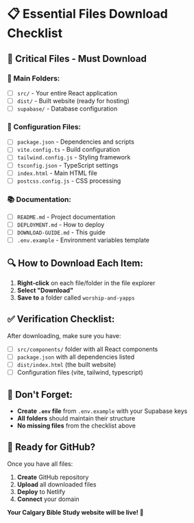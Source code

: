 # 📋 Essential Files Download Checklist

## 🎯 **Critical Files - Must Download**

### **📁 Main Folders:**
- [ ] `src/` - Your entire React application
- [ ] `dist/` - Built website (ready for hosting)
- [ ] `supabase/` - Database configuration

### **📄 Configuration Files:**
- [ ] `package.json` - Dependencies and scripts
- [ ] `vite.config.ts` - Build configuration  
- [ ] `tailwind.config.js` - Styling framework
- [ ] `tsconfig.json` - TypeScript settings
- [ ] `index.html` - Main HTML file
- [ ] `postcss.config.js` - CSS processing

### **📚 Documentation:**
- [ ] `README.md` - Project documentation
- [ ] `DEPLOYMENT.md` - How to deploy
- [ ] `DOWNLOAD-GUIDE.md` - This guide
- [ ] `.env.example` - Environment variables template

## 🔍 **How to Download Each Item:**

1. **Right-click** on each file/folder in the file explorer
2. **Select "Download"**
3. **Save to** a folder called `worship-and-yapps`

## ✅ **Verification Checklist:**

After downloading, make sure you have:
- [ ] `src/components/` folder with all React components
- [ ] `package.json` with all dependencies listed
- [ ] `dist/index.html` (the built website)
- [ ] Configuration files (vite, tailwind, typescript)

## 🚨 **Don't Forget:**

- **Create `.env` file** from `.env.example` with your Supabase keys
- **All folders** should maintain their structure
- **No missing files** from the checklist above

## 🎯 **Ready for GitHub?**

Once you have all files:
1. **Create** GitHub repository
2. **Upload** all downloaded files
3. **Deploy** to Netlify
4. **Connect** your domain

**Your Calgary Bible Study website will be live! 🎉**